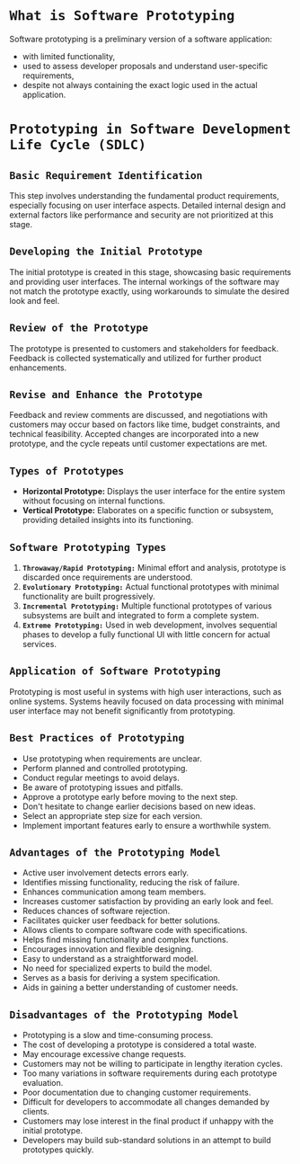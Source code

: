 # `What is Software Prototyping`

Software prototyping is a preliminary version of a software application:
- with limited functionality, 
- used to assess developer proposals and understand user-specific requirements,
-  despite not always containing the exact logic used in the actual application.

# `Prototyping in Software Development Life Cycle (SDLC)`
## `Basic Requirement Identification`

This step involves understanding the fundamental product requirements, especially focusing on user interface aspects. Detailed internal design and external factors like performance and security are not prioritized at this stage.

## `Developing the Initial Prototype`

The initial prototype is created in this stage, showcasing basic requirements and providing user interfaces. The internal workings of the software may not match the prototype exactly, using workarounds to simulate the desired look and feel.

## `Review of the Prototype`

The prototype is presented to customers and stakeholders for feedback. Feedback is collected systematically and utilized for further product enhancements.

## `Revise and Enhance the Prototype`

Feedback and review comments are discussed, and negotiations with customers may occur based on factors like time, budget constraints, and technical feasibility. Accepted changes are incorporated into a new prototype, and the cycle repeats until customer expectations are met.

## `Types of Prototypes`

- **Horizontal Prototype:** Displays the user interface for the entire system without focusing on internal functions.
- **Vertical Prototype:** Elaborates on a specific function or subsystem, providing detailed insights into its functioning.

## `Software Prototyping Types`

1. **`Throwaway/Rapid Prototyping:`** Minimal effort and analysis, prototype is discarded once requirements are understood.
2. **`Evolutionary Prototyping:`** Actual functional prototypes with minimal functionality are built progressively.
3. **`Incremental Prototyping:`** Multiple functional prototypes of various subsystems are built and integrated to form a complete system.
4. **`Extreme Prototyping:`** Used in web development, involves sequential phases to develop a fully functional UI with little concern for actual services.

## `Application of Software Prototyping`

Prototyping is most useful in systems with high user interactions, such as online systems. Systems heavily focused on data processing with minimal user interface may not benefit significantly from prototyping.

## `Best Practices of Prototyping`

- Use prototyping when requirements are unclear.
- Perform planned and controlled prototyping.
- Conduct regular meetings to avoid delays.
- Be aware of prototyping issues and pitfalls.
- Approve a prototype early before moving to the next step.
- Don't hesitate to change earlier decisions based on new ideas.
- Select an appropriate step size for each version.
- Implement important features early to ensure a worthwhile system.

## `Advantages of the Prototyping Model`

- Active user involvement detects errors early.
- Identifies missing functionality, reducing the risk of failure.
- Enhances communication among team members.
- Increases customer satisfaction by providing an early look and feel.
- Reduces chances of software rejection.
- Facilitates quicker user feedback for better solutions.
- Allows clients to compare software code with specifications.
- Helps find missing functionality and complex functions.
- Encourages innovation and flexible designing.
- Easy to understand as a straightforward model.
- No need for specialized experts to build the model.
- Serves as a basis for deriving a system specification.
- Aids in gaining a better understanding of customer needs.

## `Disadvantages of the Prototyping Model`

- Prototyping is a slow and time-consuming process.
- The cost of developing a prototype is considered a total waste.
- May encourage excessive change requests.
- Customers may not be willing to participate in lengthy iteration cycles.
- Too many variations in software requirements during each prototype evaluation.
- Poor documentation due to changing customer requirements.
- Difficult for developers to accommodate all changes demanded by clients.
- Customers may lose interest in the final product if unhappy with the initial prototype.
- Developers may build sub-standard solutions in an attempt to build prototypes quickly.

